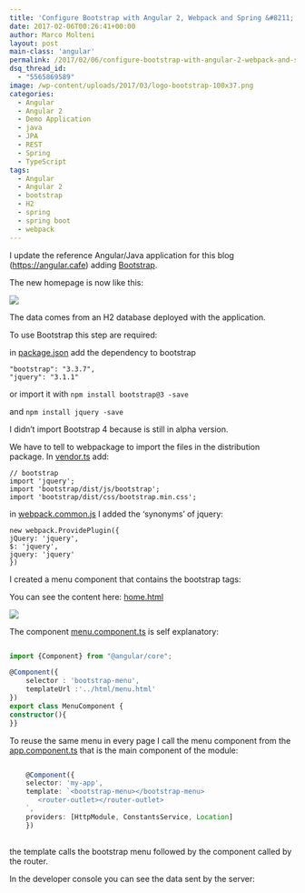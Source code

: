 ```yaml
---
title: 'Configure Bootstrap with Angular 2, Webpack and Spring &#8211; Tutorial'
date: 2017-02-06T00:26:41+00:00
author: Marco Molteni
layout: post
main-class: 'angular'
permalink: /2017/02/06/configure-bootstrap-with-angular-2-webpack-and-spring-tutorial/
dsq_thread_id:
  - "5565869589"
image: /wp-content/uploads/2017/03/logo-bootstrap-100x37.png
categories:
  - Angular
  - Angular 2
  - Demo Application
  - java
  - JPA
  - REST
  - Spring
  - TypeScript
tags:
  - Angular
  - Angular 2
  - bootstrap
  - H2
  - spring
  - spring boot
  - webpack
---
```

I update the reference Angular/Java application for this blog (<https://angular.cafe>) adding [Bootstrap](https://getbootstrap.com/css/).
  
The new homepage is now like this:

[<img class="alignnone wp-image-855 " src="{{site.baseurl}}/assets/img/uploads/2017/02/home-1.png?resize=479%2C265" data-recalc-dims="1" />]({{site.baseurl}}/assets/img/uploads/2017/02/home-1-e1486332505220.png)

The data comes from an H2 database deployed with the application.

To use Bootstrap this step are required:
  
in [package.json](https://github.com/marco76/SpringAngular2TypeScript/blob/master/webClient/src/package.json) add the dependency to bootstrap

    "bootstrap": "3.3.7",
    "jquery": "3.1.1"
    

or import it with `npm install bootstrap@3 -save`
  
and `npm install jquery -save`

I didn&#8217;t import Bootstrap 4 because is still in alpha version.

We have to tell to webpackage to import the files in the distribution package. In [vendor.ts](https://github.com/marco76/SpringAngular2TypeScript/blob/master/webClient/src/vendor.ts) add:

    // bootstrap 
    import 'jquery';
    import 'bootstrap/dist/js/bootstrap';
    import 'bootstrap/dist/css/bootstrap.min.css';
    

in [webpack.common.js](https://github.com/marco76/SpringAngular2TypeScript/blob/master/webClient/src/config/webpack.common.js) I added the &#8216;synonyms&#8217; of jquery:

    new webpack.ProvidePlugin({
    jQuery: 'jquery',
    $: 'jquery',
    jquery: 'jquery'
    })
    

I created a menu component that contains the bootstrap tags:
  
You can see the content here: <a href="https://github.com/marco76/SpringAngular2TypeScript/blob/master/webClient/src/app/html/menu.html" target="_blank">home.html</a>
  
[<img class="alignnone wp-image-862 size-large" src="{{site.baseurl}}/assets/img/uploads/2017/02/code.png?resize=945%2C322" data-recalc-dims="1" />]({{site.baseurl}}/assets/img/uploads/2017/02/code.png)
  
The component [menu.component.ts](https://github.com/marco76/SpringAngular2TypeScript/blob/master/webClient/src/app/components/menu.component.ts) is self explanatory:

```typescript

import {Component} from "@angular/core";

@Component({
    selector : 'bootstrap-menu',
    templateUrl :'../html/menu.html'
})
export class MenuComponent {
constructor(){
}}

```

To reuse the same menu in every page I call the menu component from the [app.component.ts](https://github.com/marco76/SpringAngular2TypeScript/blob/master/webClient/src/app/components/app.component.ts) that is the main component of the module:

```typescript

    @Component({
    selector: 'my-app',
    template: `<bootstrap-menu></bootstrap-menu>
       <router-outlet></router-outlet>
    `,
    providers: [HttpModule, ConstantsService, Location]
    })
    
```
    

the template calls the bootstrap menu <bootstrap-menu> followed by the component called by the router.

In the developer console you can see the data sent by the server:
  
[<img src="{{site.baseurl}}/assets/img/uploads/2017/02/chrome-1-e1486333521414.png?resize=900%2C389" alt="" class="alignnone size-full wp-image-866" data-recalc-dims="1" />]({{site.baseurl}}/assets/img/uploads/2017/02/chrome-1-e1486333521414.png)
